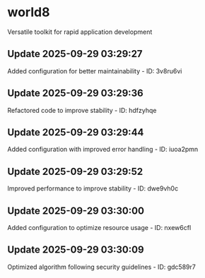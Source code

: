 # world8
Versatile toolkit for rapid application development

## Update 2025-09-29 03:29:27
Added configuration for better maintainability - ID: 3v8ru6vi


## Update 2025-09-29 03:29:36
Refactored code to improve stability - ID: hdfzyhqe


## Update 2025-09-29 03:29:44
Added configuration with improved error handling - ID: iuoa2pmn


## Update 2025-09-29 03:29:52
Improved performance to improve stability - ID: dwe9vh0c


## Update 2025-09-29 03:30:00
Added configuration to optimize resource usage - ID: nxew6cfl


## Update 2025-09-29 03:30:09
Optimized algorithm following security guidelines - ID: gdc589r7

